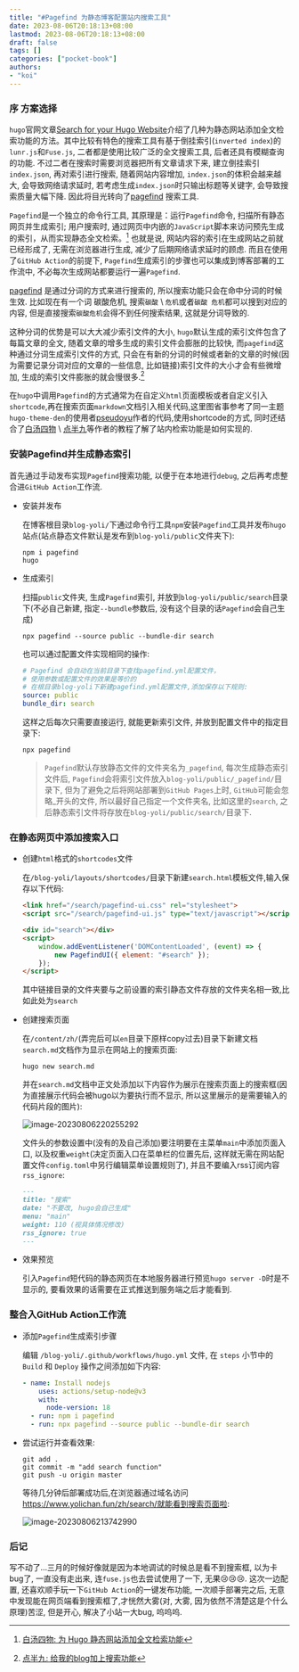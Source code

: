 ```yaml
---
title: "#Pagefind 为静态博客配置站内搜索工具"
date: 2023-08-06T20:18:13+08:00
lastmod: 2023-08-06T20:18:13+08:00
draft: false
tags: []
categories: ["pocket-book"]
authors:
- "koi"
---
```


### 序 方案选择

`hugo`官网文章[Search for your Hugo Website](https://gohugo.io/tools/search/)介绍了几种为静态网站添加全文检索功能的方法。其中比较有特色的搜索工具有基于倒挂索引(`inverted index`)的`lunr.js`和`Fuse.js`, 二者都是使用比较广泛的全文搜索工具, 后者还具有模糊查询的功能. 不过二者在搜索时需要浏览器把所有文章请求下来, 建立倒挂索引`index.json`, 再对索引进行搜索, 随着网站内容增加, `index.json`的体积会越来越大, 会导致网络请求延时, 若考虑生成`index.json`时只输出标题等关键字, 会导致搜索质量大幅下降. 因此将目光转向了[pagefind](https://pagefind.app/) 搜索工具. 

`Pagefind`是一个独立的命令行工具, 其原理是：运行`Pagefind`命令, 扫描所有静态网页并生成索引; 用户搜索时, 通过网页中内嵌的`JavaScript`脚本来访问预先生成的索引，从而实现静态全文检索。[^白汤四物] 也就是说, 网站内容的索引在生成网站之前就已经形成了, 无需在浏览器进行生成, 减少了后期网络请求延时的顾虑. 而且在使用了`GitHub Action`的前提下, `Pagefind`生成索引的步骤也可以集成到博客部署的工作流中, 不必每次生成网站都要运行一遍`Pagefind`.

[^白汤四物]:[白汤四物: 为 Hugo 静态网站添加全文检索功能](https://www.fournoas.com/posts/adding-full-text-search-to-a-hugo-static-website/)

[pagefind](https://pagefind.app/) 是通过分词的方式来进行搜索的, 所以搜索功能只会在命中分词的时候生效. 比如现在有一个词 碳酸危机, 搜索`碳酸` \ `危机`或者`碳酸 危机`都可以搜到对应的内容, 但是直接搜索`碳酸危机`会得不到任何搜索结果, 这就是分词导致的.

这种分词的优势是可以大大减少索引文件的大小, `hugo`默认生成的索引文件包含了每篇文章的全文, 随着文章的增多生成的索引文件会膨胀的比较快, 而`pagefind`这种通过分词生成索引文件的方式, 只会在有新的分词的时候或者新的文章的时候(因为需要记录分词对应的文章的一些信息, 比如链接)索引文件的大小才会有些微增加, 生成的索引文件膨胀的就会慢很多.[^点半九]

[^点半九]:[点半九: 给我的blog加上搜索功能](https://www.dianbanjiu.com/post/%E7%BB%99%E6%88%91%E7%9A%84blog%E5%8A%A0%E4%B8%8A%E6%90%9C%E7%B4%A2%E5%8A%9F%E8%83%BD/)

在`hugo`中调用`Pagefind`的方式通常为在自定义`html`页面模板或者自定义引入`shortcode`,再在搜索页面`markdown`文档引入相关代码,这里图省事参考了同一主题`hugo-theme-den`的使用者[pseudoyu](https://www.pseudoyu.com/zh/search/)作者的代码,使用shortcode的方式, 同时还结合了[白汤四物](https://www.fournoas.com/posts/adding-full-text-search-to-a-hugo-static-website/) \ [点半九](https://www.dianbanjiu.com/post/%E7%BB%99%E6%88%91%E7%9A%84blog%E5%8A%A0%E4%B8%8A%E6%90%9C%E7%B4%A2%E5%8A%9F%E8%83%BD/)等作者的教程了解了站内检索功能是如何实现的. 

### 安装Pagefind并生成静态索引

首先通过手动发布实现`Pagefind`搜索功能, 以便于在本地进行`debug`, 之后再考虑整合进`GitHub Action`工作流.

* 安装并发布

  在博客根目录`blog-yoli/`下通过命令行工具`npm`安装`Pagefind`工具并发布`hugo`站点(站点静态文件默认是发布到`blog-yoli/public`文件夹下):

  ```shell
  npm i pagefind
  hugo
  ```

* 生成索引

  扫描`public`文件夹, 生成`Pagefind`索引, 并放到`blog-yoli/public/search`目录下(不必自己新建, 指定`--bundle`参数后, 没有这个目录的话`Pagefind`会自己生成)

  ```shell
  npx pagefind --source public --bundle-dir search
  ```

  也可以通过配置文件实现相同的操作:

  ```yaml
  # Pagefind 会自动在当前目录下查找pagefind.yml配置文件，
  # 使用参数或配置文件的效果是等价的
  # 在根目录blog-yoli下新建pagefind.yml配置文件,添加保存以下规则:
  source: public
  bundle_dir: search
  ```

  这样之后每次只需要直接运行, 就能更新索引文件, 并放到配置文件中的指定目录下:

  ```shell
  npx pagefind
  ```

  >`Pagefind`默认存放静态文件的文件夹名为`_pagefind`, 每次生成静态索引文件后, `Pagefind`会将索引文件放入`blog-yoli/public/_pagefind/`目录下, 但为了避免之后将网站部署到`GitHub Pages`上时, `GitHub`可能会忽略\_开头的文件, 所以最好自己指定一个文件夹名, 比如这里的`search`, 之后静态索引文件将存放在`blog-yoli/public/search/`目录下.

### 在静态网页中添加搜索入口

* 创建`html`格式的`shortcodes`文件

  在`/blog-yoli/layouts/shortcodes/`目录下新建`search.html`模板文件,输入保存以下代码:

  ```html
  <link href="/search/pagefind-ui.css" rel="stylesheet">
  <script src="/search/pagefind-ui.js" type="text/javascript"></script>
  
  <div id="search"></div>
  <script>
      window.addEventListener('DOMContentLoaded', (event) => {
          new PagefindUI({ element: "#search" });
      });
  </script>
  ```

  其中链接目录的文件夹要与之前设置的索引静态文件存放的文件夹名相一致,比如此处为`search`

* 创建搜索页面

  在`/content/zh/`(弄完后可以`en`目录下原样copy过去)目录下新建文档`search.md`文档作为显示在网站上的搜索页面:

  ```shell
  hugo new search.md
  ```

  并在`search.md`文档中正文处添加以下内容作为展示在搜索页面上的搜索框(因为直接展示代码会被hugo以为要执行而不显示, 所以这里展示的是需要输入的代码片段的图片):

  ![image-20230806220255292](https://cdn.jsdelivr.net/gh/mewoooew/picGO@main/images/hugo-pagefind-search-md.png)

  文件头的参数设置中(没有的及自己添加)要注明要在主菜单`main`中添加页面入口, 以及权重`weight`(决定页面入口在菜单栏的位置先后, 这样就无需在网站配置文件`config.toml`中另行编辑菜单设置规则了), 并且不要编入rss订阅内容`rss_ignore`:

  ```markdown
  ---
  title: "搜索"
  date: "不要改, hugo会自己生成"
  menu: "main"
  weight: 110 (视具体情况修改)
  rss_ignore: true
  ---
  ```

* 效果预览

  引入`Pagefind`短代码的静态网页在本地服务器进行预览`hugo server -D`时是不显示的, 要看效果的话需要在正式推送到服务端之后才能看到.

### 整合入GitHub Action工作流

* 添加`Pagefind`生成索引步骤

  编辑 `/blog-yoli/.github/workflows/hugo.yml` 文件, 在 `steps` 小节中的 `Build` 和 `Deploy` 操作之间添加如下内容:

  ```yaml
  - name: Install nodejs
      uses: actions/setup-node@v3
      with:
        node-version: 18
    - run: npm i pagefind
    - run: npx pagefind --source public --bundle-dir search
  ```

* 尝试运行并查看效果:

  ```shell
  git add .
  git commit -m "add search function"
  git push -u origin master
  ```

  等待几分钟后部署成功后,在浏览器通过域名访问 https://www.yolichan.fun/zh/search/就能看到搜索页面啦:

  ![image-20230806213742990](https://cdn.jsdelivr.net/gh/mewoooew/picGO@main/images/hugo-pagefind-result-page.png)

### 后记

写不动了...三月的时候好像就是因为本地调试的时候总是看不到搜索框, 以为卡bug了, 一直没有走出来, 连`fuse.js`也去尝试使用了一下, 无果😢😢😢. 这次一边配置, 还喜欢顺手玩一下`GitHub Action`的一键发布功能, 一次顺手部署完之后, 无意中发现能在网页端看到搜索框了,才恍然大雾(对, 大雾, 因为依然不清楚这是个什么原理)苦涩, 但是开心, 解决了小站一大bug, 呜呜呜.
